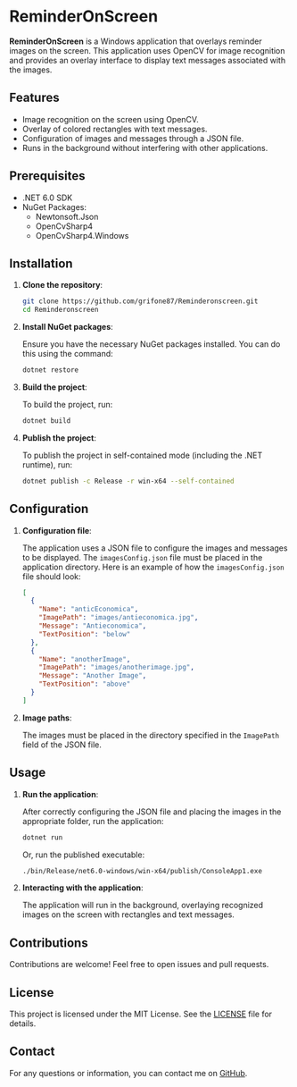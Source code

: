 # ReminderOnScreen

**ReminderOnScreen** is a Windows application that overlays reminder images on the screen. This application uses OpenCV for image recognition and provides an overlay interface to display text messages associated with the images.

## Features

- Image recognition on the screen using OpenCV.
- Overlay of colored rectangles with text messages.
- Configuration of images and messages through a JSON file.
- Runs in the background without interfering with other applications.

## Prerequisites

- .NET 6.0 SDK
- NuGet Packages:
  - Newtonsoft.Json
  - OpenCvSharp4
  - OpenCvSharp4.Windows

## Installation

1. **Clone the repository**:

    ```bash
    git clone https://github.com/grifone87/Reminderonscreen.git
    cd Reminderonscreen
    ```

2. **Install NuGet packages**:

    Ensure you have the necessary NuGet packages installed. You can do this using the command:

    ```bash
    dotnet restore
    ```

3. **Build the project**:

    To build the project, run:

    ```bash
    dotnet build
    ```

4. **Publish the project**:

    To publish the project in self-contained mode (including the .NET runtime), run:

    ```bash
    dotnet publish -c Release -r win-x64 --self-contained
    ```

## Configuration

1. **Configuration file**:

    The application uses a JSON file to configure the images and messages to be displayed. The `imagesConfig.json` file must be placed in the application directory. Here is an example of how the `imagesConfig.json` file should look:

    ```json
    [
      {
        "Name": "anticEconomica",
        "ImagePath": "images/antieconomica.jpg",
        "Message": "Antieconomica",
        "TextPosition": "below"
      },
      {
        "Name": "anotherImage",
        "ImagePath": "images/anotherimage.jpg",
        "Message": "Another Image",
        "TextPosition": "above"
      }
    ]
    ```

2. **Image paths**:

    The images must be placed in the directory specified in the `ImagePath` field of the JSON file.

## Usage

1. **Run the application**:

    After correctly configuring the JSON file and placing the images in the appropriate folder, run the application:

    ```bash
    dotnet run
    ```

    Or, run the published executable:

    ```bash
    ./bin/Release/net6.0-windows/win-x64/publish/ConsoleApp1.exe
    ```

2. **Interacting with the application**:

    The application will run in the background, overlaying recognized images on the screen with rectangles and text messages.

## Contributions

Contributions are welcome! Feel free to open issues and pull requests.

## License

This project is licensed under the MIT License. See the [LICENSE](LICENSE) file for details.

## Contact

For any questions or information, you can contact me on [GitHub](https://github.com/grifone87).
